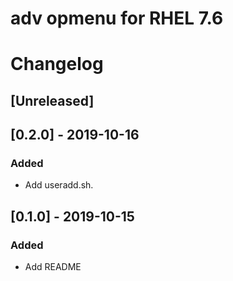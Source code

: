 # adv opmenu for RHEL 7.6
# Changelog

## [Unreleased]

## [0.2.0] - 2019-10-16
### Added
- Add useradd.sh.

## [0.1.0] - 2019-10-15
### Added
- Add README
